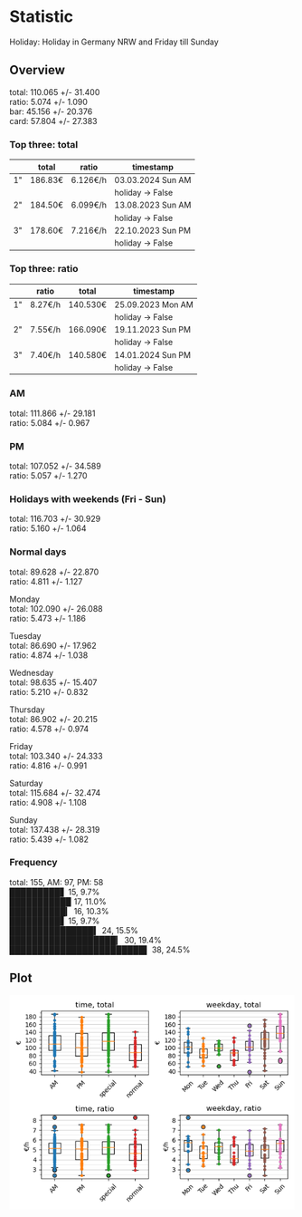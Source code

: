 # Statistic  
Holiday: Holiday in Germany NRW and Friday till Sunday  
## Overview  
total: 110.065 +/- 31.400  
ratio:   5.074 +/-  1.090  
bar:    45.156 +/- 20.376  
card:   57.804 +/- 27.383  
  
  
### Top three: total  
&nbsp;|total|ratio|timestamp
---|---|---|---
1"|186.83€|6.126€/h|03.03.2024 Sun AM
&nbsp;|&nbsp;|&nbsp;|holiday -> False
2"|184.50€|6.099€/h|13.08.2023 Sun AM
&nbsp;|&nbsp;|&nbsp;|holiday -> False
3"|178.60€|7.216€/h|22.10.2023 Sun PM
&nbsp;|&nbsp;|&nbsp;|holiday -> False
  
  
### Top three: ratio  
&nbsp;|ratio|total|timestamp
---|---|---|---
1"| 8.27€/h|140.530€|25.09.2023 Mon AM
&nbsp;|&nbsp;|&nbsp;|holiday -> False
2"| 7.55€/h|166.090€|19.11.2023 Sun PM
&nbsp;|&nbsp;|&nbsp;|holiday -> False
3"| 7.40€/h|140.580€|14.01.2024 Sun PM
&nbsp;|&nbsp;|&nbsp;|holiday -> False
  
  
### AM  
total: 111.866 +/- 29.181  
ratio:   5.084 +/-  0.967  
  
### PM  
total: 107.052 +/- 34.589  
ratio:   5.057 +/-  1.270  
  
  
### Holidays with weekends (Fri - Sun)  
total: 116.703 +/- 30.929  
ratio:   5.160 +/-  1.064  
  
### Normal days  
total:  89.628 +/- 22.870  
ratio:   4.811 +/-  1.127  
  
  
Monday  
total: 102.090 +/- 26.088  
ratio:   5.473 +/-  1.186  
  
Tuesday  
total:  86.690 +/- 17.962  
ratio:   4.874 +/-  1.038  
  
Wednesday  
total:  98.635 +/- 15.407  
ratio:   5.210 +/-  0.832  
  
Thursday  
total:  86.902 +/- 20.215  
ratio:   4.578 +/-  0.974  
  
Friday  
total: 103.340 +/- 24.333  
ratio:   4.816 +/-  0.991  
  
Saturday  
total: 115.684 +/- 32.474  
ratio:   4.908 +/-  1.108  
  
Sunday  
total: 137.438 +/- 28.319  
ratio:   5.439 +/-  1.082  
  
  
### Frequency  
total: 155, AM: 97, PM: 58  
█████████▋ 15, 9.7%  
██████████▉ 17, 11.0%  
██████████▎ 16, 10.3%  
█████████▋ 15, 9.7%  
███████████████▍ 24, 15.5%  
███████████████████▎ 30, 19.4%  
████████████████████████▌ 38, 24.5%  
  
  
## Plot  
![Image](harvest.png)